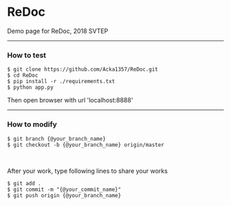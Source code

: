 # ReDoc
Demo page for ReDoc, 2018 SVTEP

----

### How to test

```
$ git clone https://github.com/Acka1357/ReDoc.git
$ cd ReDoc
$ pip install -r ./requirements.txt
$ python app.py
```

Then open browser with url 'localhost:8888'

----

### How to modify
```
$ git branch {@your_branch_name}
$ git checkout -b {@your_branch_name} origin/master
```

<br>

After your work, type following lines to share your works

```
$ git add .
$ git commit -m "{@your_commit_name}"
$ git push origin {@your_branch_name}
```
